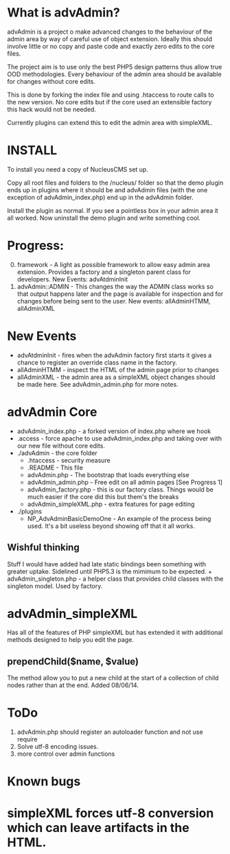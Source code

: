 What is advAdmin?
=================
advAdmin is a project o make advanced changes to the behaviour of the admin area
by way of careful use of object extension. Ideally this should involve little or
no copy and paste code and exactly zero edits to the core files.

The project aim is to use only the best PHP5 design patterns thus allow true OOD
methodologies. Every behaviour of the admin area should be available for changes
without core edits.

This is done by forking the index file and using .htaccess to route calls to the
new version.  No core edits but if the core used an extensible factory this hack 
would not be needed.

Currently plugins can extend this to edit the admin area with simpleXML.

INSTALL
=======
To install you need a copy of NucleusCMS set up.

Copy all root files and folders to the /nucleus/ folder so that the demo plugin 
ends up in plugins where it should be and advAdmin files (with the one exception
of advAdmin_index.php) end up in the advAdmin folder. 

Install the plugin as normal. If you see a pointless box in your admin area it 
all worked. Now uninstall the demo plugin and write something cool.

Progress:
========

0. framework        - A light as possible framework to allow easy admin area 
                      extension. Provides a factory and a singleton parent class
                      for developers.
                      New Events: advAtdminInit
1. advAdmin::ADMIN  - This changes the way the ADMIN class works so that output 
                      happens later and the page is available for inspection and
                      for changes before being sent to the user.
                      New events: allAdminHTMM, allAdminXML

New Events
==========
* advAtdminInit - fires when the advAdmin factory first starts it gives a chance
                  to register an override class name in the factory.
* allAdminHTMM  - inspect the HTML of the admin page prior to changes
* allAdminXML   - the admin area as a simpleXML object changes should be made 
                  here. See advAdmin_admin.php for more notes.

advAdmin Core
=============

+ advAdmin_index.php         - a forked version of index.php where we hook 
+ .access                    - force apache to use advAdmin_index.php and taking
                               over with our new file without core edits.
+ ./advAdmin                 - the core folder
    + .htaccess              - security measure
    + .README                - This file
    + advAdmin.php           - The bootstrap that loads everything else
    + advAdmin_admin.php     - Free edit on all admin pages [See Progress 1]
    + advAdmin_factory.php   - this is our factory class. Things would be much 
                               easier if the core did this but them's the breaks
    + advAdmin_simpleXML.php - extra features for page editing
+ ./plugins
    + NP_AdvAdminBasicDemoOne - An example of the process being used. It's a bit 
                                useless beyond showing off that it all works.

Wishful thinking
----------------
Stuff I would have added had late static bindings been something with greater 
uptake. Sidelined until PHP5.3 is the mimimum to be expected.
    + advAdmin_singleton.php - a helper class that provides child classes with 
                               the singleton model. Used by factory.

advAdmin_simpleXML
==================
Has all of the features of PHP simpleXML but has extended it with additional 
methods designed to help you edit the page.

prependChild($name, $value)
---------------------------
The method allow you to put a new child at the start of a collection of child 
nodes rather than at the end. Added 08/06/14.


ToDo
====
01. advAdmin.php should register an autoloader function and not use require
02. Solve utf-8 encoding issues.
03. more control over admin functions

Known bugs
==========
# simpleXML forces utf-8 conversion which can leave artifacts in the HTML.